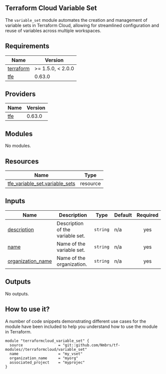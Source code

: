 <!-- BEGIN_TF_DOCS -->
## Terraform Cloud Variable Set

The `variable_set` module automates the creation and management of variable sets in Terraform Cloud, allowing for streamlined configuration and reuse of variables across multiple workspaces.

## Requirements

| Name | Version |
|------|---------|
| <a name="requirement_terraform"></a> [terraform](#requirement\_terraform) | >= 1.5.0, < 2.0.0 |
| <a name="requirement_tfe"></a> [tfe](#requirement\_tfe) | 0.63.0 |

## Providers

| Name | Version |
|------|---------|
| <a name="provider_tfe"></a> [tfe](#provider\_tfe) | 0.63.0 |

## Modules

No modules.

## Resources

| Name | Type |
|------|------|
| [tfe_variable_set.variable_sets](https://registry.terraform.io/providers/hashicorp/tfe/0.63.0/docs/resources/variable_set) | resource |

## Inputs

| Name | Description | Type | Default | Required |
|------|-------------|------|---------|:--------:|
| <a name="input_description"></a> [description](#input\_description) | Description of the variable set. | `string` | n/a | yes |
| <a name="input_name"></a> [name](#input\_name) | Name of the variable set. | `string` | n/a | yes |
| <a name="input_organization_name"></a> [organization\_name](#input\_organization\_name) | Name of the organization. | `string` | n/a | yes |

## Outputs

No outputs.

## How to use it?

A number of code snippets demonstrating different use cases for the module have been included to help you understand how to use the module in Terraform.

```hcl
module "terraformcloud_variable_set" {
  source                = "git::github.com/Nmbrs/tf-modules//terraformcloud/variable_set"
  name                  = "my_vset"
  organization_name     = "myorg"
  associated_project    = "myprojec"
}
```
<!-- END_TF_DOCS -->
